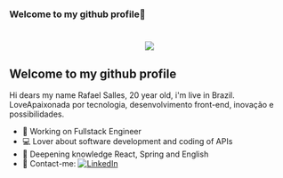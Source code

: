 ### Welcome to my github profile👋
<h1 align="center">
  <img src="https://developers.giphy.com/branch/master/static/api-c99e353f761d318322c853c03ebcf21b.gif">
</h1>

<h2>Welcome to my github profile</h2>

Hi dears my name Rafael Salles, 20 year old, i'm live in Brazil. 
LoveApaixonada por tecnologia, desenvolvimento front-end, inovação e possibilidades. 

- 🏢 Working on Fullstack Engineer
- 💻 Lover about software development and coding of APIs
- 🚀 Deepening knowledge React, Spring and English
- 💬 Contact-me:  <a href="https://www.linkedin.com/in/rafasall/" target="_blank"><img src="https://img.shields.io/badge/LinkedIn-%230077B5.svg?&style=flat-square&logo=linkedin&logoColor=white" alt="LinkedIn"></a>


<!--
**rafasall/rafasall** is a ✨ _special_ ✨ repository because its `README.md` (this file) appears on your GitHub profile.

Here are some ideas to get you started:



- 🔭 I’m currently working on ...
- 🌱 I’m currently learning ...
- 👯 I’m looking to collaborate on ...
- 🤔 I’m looking for help with ...
- 💬 Ask me about ...
- 📫 How to reach me: ...
- 😄 Pronouns: ...
- ⚡ Fun fact: ...
--> 
